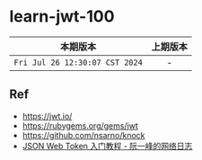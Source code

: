 # learn-jwt-100

|本期版本| 上期版本
|:---:|:---:
`Fri Jul 26 12:30:07 CST 2024` | -






## Ref

* <https://jwt.io/>
* <https://rubygems.org/gems/jwt>
* <https://github.com/nsarno/knock>
* [JSON Web Token 入门教程 - 阮一峰的网络日志](https://www.ruanyifeng.com/blog/2018/07/json_web_token-tutorial.html)
